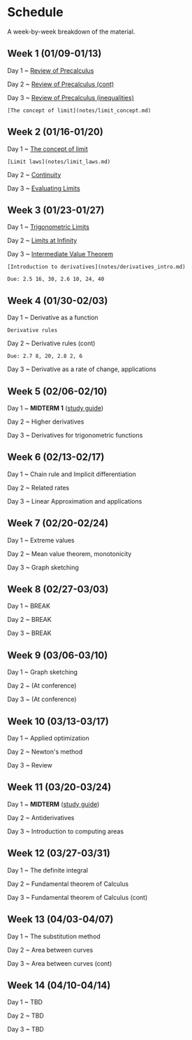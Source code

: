 # Schedule

A week-by-week breakdown of the material.

## Week  1 (01/09-01/13)

Day 1
  ~ [Review of Precalculus](notes/algebra_review.md)

Day 2
  ~ [Review of Precalculus (cont)](notes/algebra_review.md)

Day 3
  ~ [Review of Precalculus (inequalities)](notes/algebra_review.md)

    [The concept of limit](notes/limit_concept.md)

## Week  2 (01/16-01/20)

Day 1
  ~ [The concept of limit](notes/limit_concept.md)

    [Limit laws](notes/limit_laws.md)

Day 2
  ~ [Continuity](notes/continuity.md)

Day 3
  ~ [Evaluating Limits](notes/limit_evaluation.md)

## Week  3 (01/23-01/27)

Day 1
  ~ [Trigonometric Limits](notes/limit_trig.md)

Day 2
  ~ [Limits at Infinity](notes/limit_infinity.md)

Day 3
  ~ [Intermediate Value Theorem](notes/ivt.md)

    [Introduction to derivatives](notes/derivatives_intro.md)

    Due: 2.5 16, 30, 2.6 10, 24, 40

## Week  4 (01/30-02/03)

Day 1
  ~ Derivative as a function

    Derivative rules

Day 2
  ~ Derivative rules (cont)

    Due: 2.7 8, 20, 2.8 2, 6

Day 3
  ~ Derivative as a rate of change, applications

## Week  5 (02/06-02/10)

Day 1
  ~ **MIDTERM 1** ([study guide](notes/midterm1_study_guide.md))

Day 2
  ~ Higher derivatives

Day 3
  ~  Derivatives for trigonometric functions

## Week  6 (02/13-02/17)

Day 1
  ~ Chain rule and Implicit differentiation

Day 2
  ~ Related rates

Day 3
  ~ Linear Approximation and applications

## Week  7 (02/20-02/24)

Day 1
  ~ Extreme values

Day 2
  ~ Mean value theorem, monotonicity

Day 3
  ~ Graph sketching

## Week  8 (02/27-03/03)

Day 1
  ~ BREAK

Day 2
  ~ BREAK

Day 3
  ~ BREAK

## Week  9 (03/06-03/10)

Day 1
  ~ Graph sketching

Day 2
  ~ (At conference)

Day 3
  ~ (At conference)

## Week 10 (03/13-03/17)

Day 1
  ~ Applied optimization

Day 2
  ~ Newton's method

Day 3
  ~ Review

## Week 11 (03/20-03/24)

Day 1
  ~ **MIDTERM** ([study guide](notes/midterm2_study_guide.md))

Day 2
  ~ Antiderivatives

Day 3
  ~ Introduction to computing areas

## Week 12 (03/27-03/31)

Day 1
  ~ The definite integral

Day 2
  ~ Fundamental theorem of Calculus

Day 3
  ~ Fundamental theorem of Calculus (cont)

## Week 13 (04/03-04/07)

Day 1
  ~ The substitution method

Day 2
  ~ Area between curves

Day 3
  ~ Area between curves (cont)

## Week 14 (04/10-04/14)

Day 1
  ~ TBD

Day 2
  ~ TBD

Day 3
  ~ TBD
